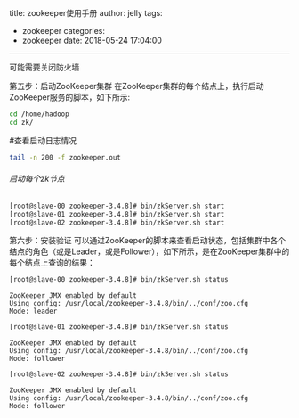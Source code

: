 title: zookeeper使用手册
author: jelly
tags:
  - zookeeper
categories:
  - zookeeper
date: 2018-05-24 17:04:00
---
可能需要关闭防火墙

第五步：启动ZooKeeper集群
在ZooKeeper集群的每个结点上，执行启动ZooKeeper服务的脚本，如下所示:
```bash
cd /home/hadoop
cd zk/
```
#查看启动日志情况
```bash
tail -n 200 -f zookeeper.out 
```
###### 启动每个zk节点
```bash
[root@slave-00 zookeeper-3.4.8]# bin/zkServer.sh start
[root@slave-01 zookeeper-3.4.8]# bin/zkServer.sh start
[root@slave-02 zookeeper-3.4.8]# bin/zkServer.sh start
```

第六步：安装验证
可以通过ZooKeeper的脚本来查看启动状态，包括集群中各个结点的角色（或是Leader，或是Follower），如下所示，是在ZooKeeper集群中的每个结点上查询的结果：
```bash
[root@slave-00 zookeeper-3.4.8]# bin/zkServer.sh status 
```
```bash_out
ZooKeeper JMX enabled by default
Using config: /usr/local/zookeeper-3.4.8/bin/../conf/zoo.cfg
Mode: leader
```
```bash
[root@slave-01 zookeeper-3.4.8]# bin/zkServer.sh status
```
```bash_out
ZooKeeper JMX enabled by default
Using config: /usr/local/zookeeper-3.4.8/bin/../conf/zoo.cfg
Mode: follower
```
```bash
[root@slave-02 zookeeper-3.4.8]# bin/zkServer.sh status 
```
```bash_out
ZooKeeper JMX enabled by default
Using config: /usr/local/zookeeper-3.4.8/bin/../conf/zoo.cfg
Mode: follower
```